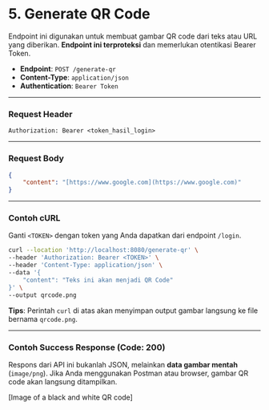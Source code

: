 # 5. Generate QR Code

Endpoint ini digunakan untuk membuat gambar QR code dari teks atau URL yang diberikan. **Endpoint ini terproteksi** dan memerlukan otentikasi Bearer Token.

- **Endpoint**: `POST /generate-qr`
- **Content-Type**: `application/json`
- **Authentication**: `Bearer Token`

---

### Request Header

```
Authorization: Bearer <token_hasil_login>
```

---

### Request Body

```json
{
    "content": "[https://www.google.com](https://www.google.com)"
}
```

---

### Contoh cURL

Ganti `<TOKEN>` dengan token yang Anda dapatkan dari endpoint `/login`.

```sh
curl --location 'http://localhost:8080/generate-qr' \
--header 'Authorization: Bearer <TOKEN>' \
--header 'Content-Type: application/json' \
--data '{
    "content": "Teks ini akan menjadi QR Code"
}' \
--output qrcode.png
```
**Tips**: Perintah `curl` di atas akan menyimpan output gambar langsung ke file bernama `qrcode.png`.

---

### Contoh Success Response (Code: 200)

Respons dari API ini bukanlah JSON, melainkan **data gambar mentah** (`image/png`). Jika Anda menggunakan Postman atau browser, gambar QR code akan langsung ditampilkan.



[Image of a black and white QR code]